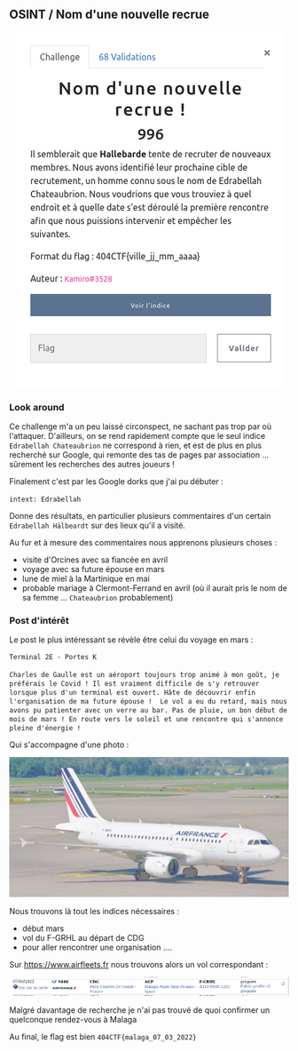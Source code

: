 ## OSINT / Nom d'une nouvelle recrue

<p align="center">
  <img src="img/consignes.png" />
</p>


### Look around

Ce challenge m'a un peu laissé circonspect, ne sachant pas trop par où l'attaquer.
D'ailleurs, on se rend rapidement compte que le seul indice `Edrabellah Chateaubrion` ne correspond à rien, et est de plus en plus recherché sur Google, qui remonte des tas de pages par association ... sûrement les recherches des autres joueurs !


Finalement c'est par les Google dorks que j'ai pu débuter :

`intext: Edrabellah`

Donne des résultats, en particulier plusieurs commentaires d'un certain `Edrabellah Hälbeardt` sur des lieux qu'il a visité.


Au fur et à mesure des commentaires nous apprenons plusieurs choses :


- visite d'Orcines avec sa fiancée en avril
- voyage avec sa future épouse en mars
- lune de miel à la Martinique en mai
- probable mariage à Clermont-Ferrand en avril (où il aurait pris le nom de sa femme ... `Chateaubrion` probablement)


### Post d'intérêt

Le post le plus intéressant se révèle être celui du voyage en mars :

```
Terminal 2E - Portes K

Charles de Gaulle est un aéroport toujours trop animé à mon goût, je préférais le Covid ! Il est vraiment difficile de s'y retrouver lorsque plus d'un terminal est ouvert. Hâte de découvrir enfin l'organisation de ma future épouse !  Le vol a eu du retard, mais nous avons pu patienter avec un verre au bar. Pas de pluie, un bon début de mois de mars ! En route vers le soleil et une rencontre qui s'annonce pleine d'énergie !
```

Qui s'accompagne d'une photo :

<p align="center">
  <img src="img/avion.png" />
</p>


Nous trouvons là tout les indices nécessaires :
- début mars
- vol du F-GRHL au départ de CDG
- pour aller rencontrer une organisation ....


Sur https://www.airfleets.fr nous trouvons alors un vol correspondant :

<p align="center">
  <img src="img/vol.png" />
</p>


Malgré davantage de recherche je n'ai pas trouvé de quoi confirmer un quelconque rendez-vous à Malaga

Au final, le flag est bien `404CTF{malaga_07_03_2022}`
